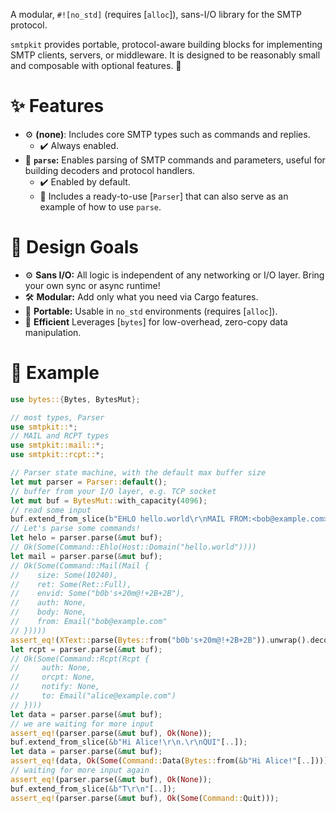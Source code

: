 A modular, `#![no_std]` (requires [`alloc`]), sans-I/O library for the SMTP protocol.

`smtpkit` provides portable, protocol-aware building blocks for implementing
SMTP clients, servers, or middleware. It is designed to be reasonably small and
composable with optional features. 💌

# ✨ Features

- ⚙️ **(none)**: Includes core SMTP types such as commands and replies.
  - ✔️ Always enabled.
- 🧠 **`parse`:** Enables parsing of SMTP commands and parameters, useful for building decoders
  and protocol handlers.
  - ✔️ Enabled by default.
  - 🔋 Includes a ready-to-use [`Parser`] that can also serve as an example of how to use `parse`.

# 🎯 Design Goals

- ⚙️ **Sans I/O:** All logic is independent of any networking or I/O layer. Bring your own sync or
  async runtime!
- 🛠️ **Modular:** Add only what you need via Cargo features.
- 💼 **Portable:** Usable in `no_std` environments (requires [`alloc`]).
- 🚀 **Efficient** Leverages [`bytes`] for low-overhead, zero-copy data manipulation.

# 🧪 Example

```rust
use bytes::{Bytes, BytesMut};

// most types, Parser
use smtpkit::*;
// MAIL and RCPT types
use smtpkit::mail::*;
use smtpkit::rcpt::*;

// Parser state machine, with the default max buffer size
let mut parser = Parser::default();
// buffer from your I/O layer, e.g. TCP socket
let mut buf = BytesMut::with_capacity(4096);
// read some input
buf.extend_from_slice(b"EHLO hello.world\r\nMAIL FROM:<bob@example.com> RET=FULL SIZE=10240 ENVID=b0b's+20m@!+2B+2B\r\nRCPT TO:<alice@example.com>\r\nDATA\r\n");
// Let's parse some commands!
let helo = parser.parse(&mut buf);
// Ok(Some(Command::Ehlo(Host::Domain("hello.world"))))
let mail = parser.parse(&mut buf);
// Ok(Some(Command::Mail(Mail {
//    size: Some(10240),
//    ret: Some(Ret::Full),
//    envid: Some("b0b's+20m@!+2B+2B"),
//    auth: None,
//    body: None,
//    from: Email("bob@example.com"
// }))))
assert_eq!(XText::parse(Bytes::from("b0b's+20m@!+2B+2B")).unwrap().decode(), Bytes::from(&b"b0b's m@!++"[..]));
let rcpt = parser.parse(&mut buf);
// Ok(Some(Command::Rcpt(Rcpt {
//     auth: None,
//     orcpt: None,
//     notify: None,
//     to: Email("alice@example.com")
// })))
let data = parser.parse(&mut buf);
// we are waiting for more input
assert_eq!(parser.parse(&mut buf), Ok(None));
buf.extend_from_slice(&b"Hi Alice!\r\n.\r\nQUI"[..]);
let data = parser.parse(&mut buf);
assert_eq!(data, Ok(Some(Command::Data(Bytes::from(&b"Hi Alice!"[..])))));
// waiting for more input again
assert_eq!(parser.parse(&mut buf), Ok(None));
buf.extend_from_slice(&b"T\r\n"[..]);
assert_eq!(parser.parse(&mut buf), Ok(Some(Command::Quit)));
```
